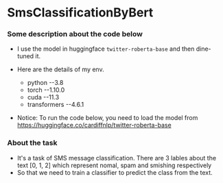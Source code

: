 # SmsClassificationByBert

### Some description about the code below

- I use the model in huggingface `twitter-roberta-base` and then dine-tuned it.
- Here are the details of my env.
    - python  --3.8
    - torch --1.10.0
    - cuda --11.3
    - transformers --4.6.1

- Notice: To run the code below, you need to load the model from https://huggingface.co/cardiffnlp/twitter-roberta-base


### About the task

- It's a task of SMS message classification. There are 3 lables about the text [0, 1, 2] which represent nomal, spam and smishing respectively
- So that we need to train a classifier to predict the class from the text.
